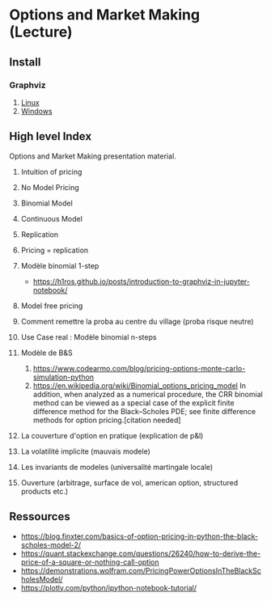 # Options and Market Making (Lecture)

## Install

### Graphviz

1. [Linux](https://www.graphviz.org/download/#linux)
2. [Windows](https://www.graphviz.org/download/#windows)


## High level Index

Options and Market Making presentation material.

1. Intuition of pricing
2. No Model Pricing
3. Binomial Model
4. Continuous Model
5. Replication



2. Pricing = replication
3. Modèle binomial 1-step
    * https://h1ros.github.io/posts/introduction-to-graphviz-in-jupyter-notebook/
4. Model free pricing
4. Comment remettre la proba au centre du village (proba risque neutre)
4. Use Case real : Modèle binomial n-steps
5. Modèle de B&S
    1. https://www.codearmo.com/blog/pricing-options-monte-carlo-simulation-python
    2. https://en.wikipedia.org/wiki/Binomial_options_pricing_model
        In addition, when analyzed as a numerical procedure, the CRR binomial method can be viewed as a special case of the explicit finite difference method for the Black–Scholes PDE; see finite difference methods for option pricing.[citation needed]
6. La couverture d'option en pratique (explication de p&l)
7. La volatilité implicite (mauvais modele)
8. Les invariants de modeles (universalité martingale locale)
8. Ouverture (arbitrage, surface de vol, american option, structured products etc.)

## Ressources

- https://blog.finxter.com/basics-of-option-pricing-in-python-the-black-scholes-model-2/
- https://quant.stackexchange.com/questions/26240/how-to-derive-the-price-of-a-square-or-nothing-call-option
- https://demonstrations.wolfram.com/PricingPowerOptionsInTheBlackScholesModel/
- https://plotly.com/python/ipython-notebook-tutorial/